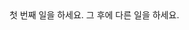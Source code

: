 <docs-step title="1단계">
  첫 번째 일을 하세요.
</docs-step>
<docs-step title="B단계">
  그 후에 다른 일을 하세요.
</docs-step>